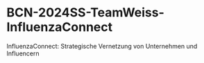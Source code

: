 # BCN-2024SS-TeamWeiss-InfluenzaConnect
InfluenzaConnect: Strategische Vernetzung von Unternehmen und Influencern
